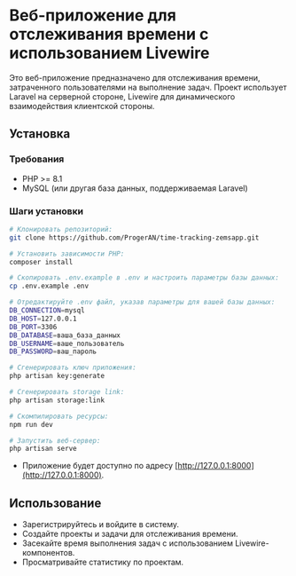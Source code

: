 # Веб-приложение для отслеживания времени с использованием Livewire

Это веб-приложение предназначено для отслеживания времени, затраченного пользователями на выполнение задач. Проект использует Laravel на серверной стороне, Livewire для динамического взаимодействия клиентской стороны.

## Установка

### Требования

- PHP >= 8.1
- MySQL (или другая база данных, поддерживаемая Laravel)

### Шаги установки



```bash
# Клонировать репозиторий:
git clone https://github.com/ProgerAN/time-tracking-zemsapp.git

# Установить зависимости PHP:
composer install

# Скопировать .env.example в .env и настроить параметры базы данных:
cp .env.example .env

# Отредактируйте .env файл, указав параметры для вашей базы данных:
DB_CONNECTION=mysql
DB_HOST=127.0.0.1
DB_PORT=3306
DB_DATABASE=ваша_база_данных
DB_USERNAME=ваше_пользователь
DB_PASSWORD=ваш_пароль

# Сгенерировать ключ приложения:
php artisan key:generate

# Сгенерировать storage link:
php artisan storage:link

# Скомпилировать ресурсы:
npm run dev

# Запустить веб-сервер:
php artisan serve
```
- Приложение будет доступно по адресу [http://127.0.0.1:8000](http://127.0.0.1:8000).

## Использование
- Зарегистрируйтесь и войдите в систему.
- Создайте проекты и задачи для отслеживания времени.
- Засекайте время выполнения задач с использованием Livewire-компонентов.
- Просматривайте статистику по проектам.
